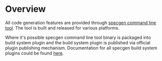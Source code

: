 # Overview

All code generation features are provided through [specgen command line tool](https://github.com/specgen-io/specgen/releases). The tool is built and released for various platforms.

Where it's possible specgen command line tool binary is packaged into build system plugin and the build system plugin is published via official plugin publishing mechanism. Documentation for all specgen build system plugins could be found [here](specgen/plugins/README.md).